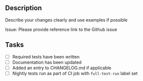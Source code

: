 <!-- 🚀 Thank you for contributing to the VS Code extension for Swift! Please ensure you follow the
contributing guidelines for any contributions -->

<!-- Note for any contribution that is more than a bug fix, please open an issue first or discuss
it on the forums or on Slack. This ensures that you don't waste any time working on contributions that
won't get accepted! -->

## Description
Describe your changes clearly and use examples if possible

Issue: Please provide reference link to the Github issue

## Tasks
- [ ] Required tests have been written
- [ ] Documentation has been updated
- [ ] Added an entry to CHANGELOG.md if applicable
- [ ] Nightly tests run as part of CI job with `full-test-run` label set
